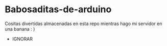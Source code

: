 # Babosaditas-de-arduino
Cositas divertidas almacenadas en esta repo mientras hago mi servidor en una banana : )

* IGNORAR 
